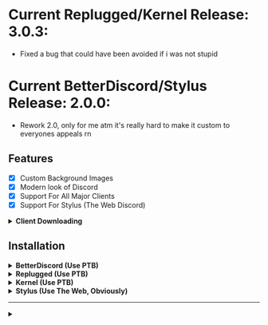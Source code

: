 # Current Replugged/Kernel Release: 3.0.3:
* Fixed a bug that could have been avoided if i was not stupid

# Current BetterDiscord/Stylus Release: 2.0.0:
* Rework 2.0, only for me atm it's really hard to make it custom to everyones appeals rn

## Features
- [X] Custom Background Images
- [X] Modern look of Discord
- [X] Support For All Major Clients
- [X] Support For Stylus (The Web Discord)

<!-- Client Downloading -->
<details>
<summary><b>Client Downloading</b></summary>

---
### [BetterDiscord](https://betterdiscord.app/)
---
### [Replugged](https://replugged.dev/installation)
---
### [Kernel](https://github.com/saint2706/Client-Modding-Guide/blob/main/PimpMyClient.md)
---
### [Stylus](https://chrome.google.com/webstore/detail/stylus/clngdbkpkpeebahjckkjfobafhncgmne?hl=en)
---

</details>

## Installation

<!-- BetterDiscord -->
<details>
<summary><b>BetterDiscord (Use PTB)</b></summary>

* **Step 1:** Open **Command Prompt** / **Terminal**

* **Step 2:** Paste the below code in your terminal:

* **Step 3:** Move the "theme.css" In the folder with your name outside entierly of the "Simplicity" folder

(for first time downloaders remove the && rd /s /q "Simplicity" from the command line otherwise it doesn't work)

```bash
cd AppData/Roaming/BetterDiscord/themes && rd /s /q "Simplicity" && git clone https://github.com/Shurayukii/Simplicity.git
```
</details>

<!-- Replugged -->
<details>
<summary><b>Replugged (Use PTB)</b></summary>

* **Step 1:** Open **Command Prompt** / **Terminal**

* **Step 2:** Paste the below code in your terminal:

* **Step 3:** Move the "theme.scss" In the folder with your name back so that it's still inside "Simplicity" folder but not inside the folder with your name.

(for first time downloaders remove the && rd /s /q "Simplicity" from the command line otherwise it doesn't work)

```bash
cd replugged/src/Powercord/themes && rd /s /q "Simplicity" && git clone https://github.com/Shurayukii/Simplicity.git
```
</details>

<!-- Kernel -->
<details>
<summary><b>Kernel (Use PTB)</b></summary>

* **Step 1:** Open **Command Prompt** / **Terminal**

* **Step 2:** Paste the below code in your terminal:

* **Step 3:** Move the "theme.scss" In the folder with your name back so that it's still inside "Simplicity" folder but not inside the folder with your name.

(for first time downloaders remove && rd /s /q "Simplicity" from the command line otherwise it doesn't work)

```bash
cd kernel\powercord\themes && rd /s /q "Simplicity" && git clone https://github.com/Shurayukii/Simplicity.git && cd .. && cd.. && cd .. && cd kernel\betterdiscord\themes && rd /s /q "Simplicity" && git clone https://github.com/Shurayukii/Simplicity.git && pause
```
</details>
 
 <!-- Stylus -->
<details>
<summary><b>Stylus (Use The Web, Obviously)</b></summary>

* **Step 1:** Open **Command Prompt** / **Terminal**

* **Step 2:** Paste the below code in your terminal:

* **Step 3:** Open the "user.theme.css" In the folder with your name, Copy the entire code within and paste it in a new Stylus Style and save :)

(for first time downloaders remove && rd /s /q "Simplicity" from the command line otherwise it doesn't work)

```bash
cd kernel\powercord\themes && rd /s /q "Simplicity" && git clone https://github.com/Shurayukii/Simplicity.git && cd .. && cd.. && cd .. && cd kernel\betterdiscord\themes && rd /s /q "Simplicity" && git clone https://github.com/Shurayukii/Simplicity.git && pause
```
</details>
 
---
<!-- Credits -->
<details>
<summary><b></b></summary>

## Credits For The Original Themes:

* [Chatty Edit By zerol1ght](https://github.com/zerol1ght/chatty-edit)

* [ClearVision By The ClearVision Team](https://github.com/ClearVision/ClearVision-v6) (BetterDiscord Theme And Stylus Theme)
</details>
